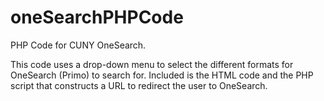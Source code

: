 oneSearchPHPCode
================

PHP Code for CUNY OneSearch.

This code uses a drop-down menu to select the different formats for OneSearch (Primo) to search for. 
Included is the HTML code and the PHP script that constructs a URL to redirect the user to OneSearch.
